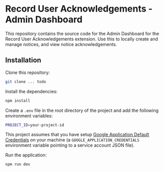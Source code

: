 # Record User Acknowledgements - Admin Dashboard

This repository contains the source code for the Admin Dashboard for the Record User Acknowledgements extension. Use this to locally create and manage notices, and view notice acknowledgements.

## Installation

Clone this repository:

```bash
git clone ... todo
```

Install the dependencies:

```bash
npm install
```

Create a `.env` file in the root directory of the project and add the following environment variables:

```bash
PROJECT_ID=your-project-id
```

This project assumes that you have setup [Google Application Default Credentials](https://firebase.google.com/docs/admin/setup) on your machine (a `GOOGLE_APPLICATION_CREDENTIALS` environment variable pointing to a service account JSON file).

Run the application:

```
npm run dev
```


